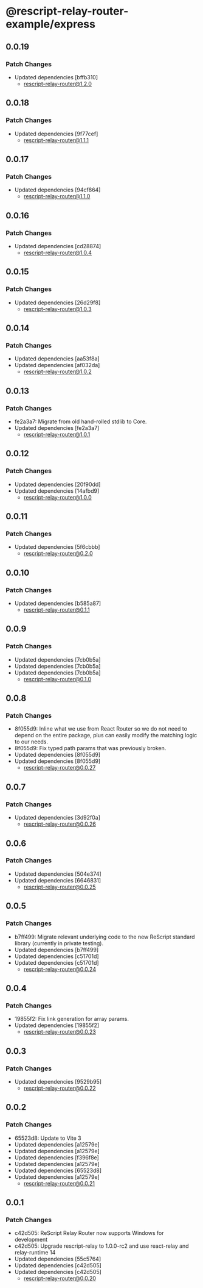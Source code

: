 # @rescript-relay-router-example/express

## 0.0.19

### Patch Changes

- Updated dependencies [bffb310]
  - rescript-relay-router@1.2.0

## 0.0.18

### Patch Changes

- Updated dependencies [9f77cef]
  - rescript-relay-router@1.1.1

## 0.0.17

### Patch Changes

- Updated dependencies [94cf864]
  - rescript-relay-router@1.1.0

## 0.0.16

### Patch Changes

- Updated dependencies [cd28874]
  - rescript-relay-router@1.0.4

## 0.0.15

### Patch Changes

- Updated dependencies [26d29f8]
  - rescript-relay-router@1.0.3

## 0.0.14

### Patch Changes

- Updated dependencies [aa53f8a]
- Updated dependencies [af032da]
  - rescript-relay-router@1.0.2

## 0.0.13

### Patch Changes

- fe2a3a7: Migrate from old hand-rolled stdlib to Core.
- Updated dependencies [fe2a3a7]
  - rescript-relay-router@1.0.1

## 0.0.12

### Patch Changes

- Updated dependencies [20f90dd]
- Updated dependencies [14afbd9]
  - rescript-relay-router@1.0.0

## 0.0.11

### Patch Changes

- Updated dependencies [5f6cbbb]
  - rescript-relay-router@0.2.0

## 0.0.10

### Patch Changes

- Updated dependencies [b585a87]
  - rescript-relay-router@0.1.1

## 0.0.9

### Patch Changes

- Updated dependencies [7cb0b5a]
- Updated dependencies [7cb0b5a]
- Updated dependencies [7cb0b5a]
  - rescript-relay-router@0.1.0

## 0.0.8

### Patch Changes

- 8f055d9: Inline what we use from React Router so we do not need to depend on the entire package, plus can easily modify the matching logic to our needs.
- 8f055d9: Fix typed path params that was previously broken.
- Updated dependencies [8f055d9]
- Updated dependencies [8f055d9]
  - rescript-relay-router@0.0.27

## 0.0.7

### Patch Changes

- Updated dependencies [3d92f0a]
  - rescript-relay-router@0.0.26

## 0.0.6

### Patch Changes

- Updated dependencies [504e374]
- Updated dependencies [6646831]
  - rescript-relay-router@0.0.25

## 0.0.5

### Patch Changes

- b7ff499: Migrate relevant underlying code to the new ReScript standard library (currently in private testing).
- Updated dependencies [b7ff499]
- Updated dependencies [c51701d]
- Updated dependencies [c51701d]
  - rescript-relay-router@0.0.24

## 0.0.4

### Patch Changes

- 19855f2: Fix link generation for array params.
- Updated dependencies [19855f2]
  - rescript-relay-router@0.0.23

## 0.0.3

### Patch Changes

- Updated dependencies [9529b95]
  - rescript-relay-router@0.0.22

## 0.0.2

### Patch Changes

- 65523d8: Update to Vite 3
- Updated dependencies [a12579e]
- Updated dependencies [a12579e]
- Updated dependencies [f396f8e]
- Updated dependencies [a12579e]
- Updated dependencies [65523d8]
- Updated dependencies [a12579e]
  - rescript-relay-router@0.0.21

## 0.0.1

### Patch Changes

- c42d505: ReScript Relay Router now supports Windows for development
- c42d505: Upgrade rescript-relay to 1.0.0-rc2 and use react-relay and relay-runtime 14
- Updated dependencies [55c5764]
- Updated dependencies [c42d505]
- Updated dependencies [c42d505]
  - rescript-relay-router@0.0.20
